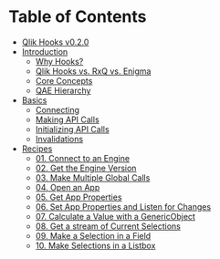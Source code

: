 # Table of Contents

- [Qlik Hooks v0.2.0](README.md)
- [Introduction]()
  - [Why Hooks?](/introduction/why-hooks.md)
  - [Qlik Hooks vs. RxQ vs. Enigma](/introduction/qlik-hooks-vs-rxq-vs-enigma.md)
  - [Core Concepts](/introduction/core-concepts.md)
  - [QAE Hierarchy](/introduction/qae-hierarchy.md)
- [Basics]()
  - [Connecting](basics/connecting.md)
  - [Making API Calls](basics/making-api-calls.md)
  - [Initializing API Calls](basics/initializing-api-calls.md)
  - [Invalidations](basics/invalidations.md)
- [Recipes]()
  - [01. Connect to an Engine](/recipes/connect.md)
  - [02. Get the Engine Version](/recipes/engine-version.md)
  - [03. Make Multiple Global Calls](/recipes/multiple-global-calls.md)
  - [04. Open an App](/recipes/open-an-app.md)
  - [05. Get App Properties](/recipes/read-app-props.md)
  - [06. Set App Properties and Listen for Changes](/recipes/set-app-props.md)
  - [07. Calculate a Value with a GenericObject](/recipes/gen-obj-value.md)
  - [08. Get a stream of Current Selections](/recipes/current-selections.md)
  - [09. Make a Selection in a Field](/recipes/make-a-selection.md)
  - [10. Make Selections in a Listbox](/recipes/make-lb-selections.md)
    <!-- - [12. Search in a Listbox](/recipes/search-lb.md) -->
    <!-- - [13. Apply Patches to an Object](/recipes/apply-patches.md) -->
    <!-- - [14. Get a page of data in a HyperCube on invalidation](/recipes/get-data-page-on-invalid.md) -->
    <!-- - [15. Get pages of data in parallel](/recipes/get-pages-in-parallel.md) -->
    <!-- - [16. Get pages of data sequentially](/recipes/get-pages-in-sequence.md) -->
    <!-- - [17. Make selections on app open](/recipes/make-selections-on-app-open.md) -->
    <!-- - [18. Calculate the duration of an API call and response](/recipes/calc-time.md) -->
    <!-- - [19. Batch Invalidations with Suspend](/recipes/batch-invalidations.md) -->
    <!-- - [20. Toggle Calculations Between Multiple Apps](/recipes/toggle-sessions.md) -->
    <!-- - [21. Auto-reconnect Generic Objects after a network drop](/recipes/offline.md) -->
    <!-- - [22. Using shortcut operators to get a layout stream](/recipes/shortcut-operators.md) -->
